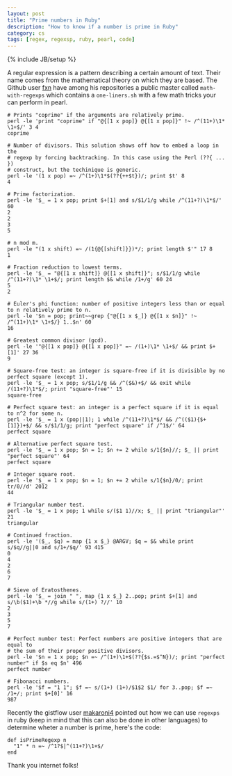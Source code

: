 ```yaml
---
layout: post
title: "Prime numbers in Ruby"
description: "How to know if a number is prime in Ruby"
category: cs
tags: [regex, regexsp, ruby, pearl, code]
---
```

{% include JB/setup %}


A regular expression is a pattern describing a certain amount of text. Their name comes from the mathematical theory on which they are based. The Github user [fxn](https://github.com/fxn) have among his repositories a public master called `math-with-regexps` which contains a `one-liners.sh` with a few math tricks your can perform in pearl. 

    # Prints "coprime" if the arguments are relatively prime.
	perl -le 'print "coprime" if "@{[1 x pop]} @{[1 x pop]}" !~ /^(11+)\1* \1+$/' 3 4
	coprime

	# Number of divisors. This solution shows off how to embed a loop in the
	# regexp by forcing backtracking. In this case using the Perl (??{ ... })
	# construct, but the techinique is generic.
	perl -le '(1 x pop) =~ /^(1+)\1*$(??{++$t})/; print $t' 8
	4

	# Prime factorization.
	perl -le '$_ = 1 x pop; print $+[1] and s/$1/1/g while /^(11+?)\1*$/' 60
	2
	2
	3
	5

	# n mod m.
	perl -le "(1 x shift) =~ /(1{@{[shift]}})*/; print length $'" 17 8
	1

	# Fraction reduction to lowest terms.
	perl -le '$_ = "@{[1 x shift]} @{[1 x shift]}"; s/$1/1/g while /^(11+?)\1* \1+$/; print length $& while /1+/g' 60 24
	5
	2

	# Euler's phi function: number of positive integers less than or equal to n relatively prime to n.
	perl -le '$n = pop; print~~grep {"@{[1 x $_]} @{[1 x $n]}" !~ /^(11+)\1* \1+$/} 1..$n' 60
	16

	# Greatest common divisor (gcd).
	perl -le '"@{[1 x pop]} @{[1 x pop]}" =~ /(1+)\1* \1+$/ && print $+[1]' 27 36
	9

	# Square-free test: an integer is square-free if it is divisible by no perfect square (except 1).
	perl -le '$_ = 1 x pop; s/$1/1/g && /^($&)+$/ && exit while /(11+?)\1*$/; print "square-free"' 15
	square-free

	# Perfect square test: an integer is a perfect square if it is equal to n^2 for some n.
	perl -le '$_ = 1 x (pop||1); 1 while /^(11+?)\1*$/ && /^(($1){$+[1]})+$/ && s/$1/1/g; print "perfect square" if /^1$/' 64
	perfect square

	# Alternative perfect square test.
	perl -le '$_ = 1 x pop; $n = 1; $n += 2 while s/1{$n}//; $_ || print "perfect square"' 64
	perfect square

	# Integer square root.
	perl -le '$_ = 1 x pop; $n = 1; $n += 2 while s/1{$n}/0/; print tr/0//d' 2012
	44

	# Triangular number test.
	perl -le '$_ = 1 x pop; 1 while s/($1 1)//x; $_ || print "triangular"' 21
	triangular

	# Continued fraction.
	perl -le '($_, $q) = map {1 x $_} @ARGV; $q = $& while print s/$q//g||0 and s/1+/$q/' 93 415
	0
	4
	2
	6
	7

	# Sieve of Eratosthenes.
	perl -le '$_ = join " ", map {1 x $_} 2..pop; print $+[1] and s/\b($1)+\b *//g while s/(1+) ?//' 10
	2
	3
	5
	7

	# Perfect number test: Perfect numbers are positive integers that are equal to
	# the sum of their proper positive divisors.
	perl -le '$n = 1 x pop; $n =~ /^(1+)\1+$(??{$s.=$^N})/; print "perfect number" if $s eq $n' 496
	perfect number

	# Fibonacci numbers.
	perl -le '$f = "1 1"; $f =~ s/(1+) (1+)/$1$2 $1/ for 3..pop; $f =~ /1+/; print $+[0]' 16
	987

Recently the gistflow user [makaroni4](http://gistflow.com/users/makaroni4) pointed out how we can use `regexps` in ruby (keep in mind that this can also be done in other languages) to determine wheter a number is prime, here's the code:

    def isPrimeRegexp n
      "1" * n =~ /^1?$|^(11+?)\1+$/
    end

 Thank you internet folks!




